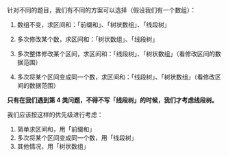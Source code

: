 针对不同的题目，我们有不同的方案可以选择（假设我们有一个数组）：

1. 数组不变，求区间和：「前缀和」、「树状数组」、「线段树」

2. 多次修改某个数，求区间和：「树状数组」、「线段树」

3. 多次整体修改某个区间，求区间和：「线段树」、「树状数组」（看修改区间的数据范围）

4. 多次将某个区间变成同一个数，求区间和：「线段树」、「树状数组」（看修改区间的数据范围）

**只有在我们遇到第 4 类问题，不得不写「线段树」的时候，我们才考虑线段树。**

我们应该按这样的优先级进行考虑：

1. 简单求区间和，用「前缀和」
2. 多次将某个区间变成同一个数，用「线段树」
3. 其他情况，用「树状数组」
